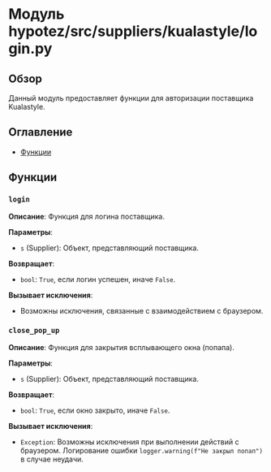 # Модуль hypotez/src/suppliers/kualastyle/login.py

## Обзор

Данный модуль предоставляет функции для авторизации поставщика Kualastyle.

## Оглавление

- [Функции](#функции)

## Функции

### `login`

**Описание**: Функция для логина поставщика.

**Параметры**:

- `s` (Supplier): Объект, представляющий поставщика.

**Возвращает**:

- `bool`: `True`, если логин успешен, иначе `False`.

**Вызывает исключения**:

- Возможны исключения, связанные с взаимодействием с браузером.


### `close_pop_up`

**Описание**: Функция для закрытия всплывающего окна (попапа).

**Параметры**:

- `s` (Supplier): Объект, представляющий поставщика.

**Возвращает**:

- `bool`: `True`, если окно закрыто, иначе `False`.

**Вызывает исключения**:

- `Exception`: Возможны исключения при выполнении действий с браузером.  Логирование ошибки `logger.warning(f"Не закрыл попап")` в случае неудачи.
